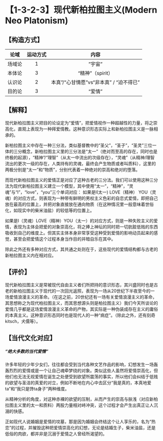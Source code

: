 # 【1-3-2-3】现代新柏拉图主义(Modern Neo Platonism)
## 【构造方式】
| 论域 | 运动方式           | 内容 |
|:----:|:----------------:|:----:|
| 场域论   |1 |  ”宇宙”  |
| 本体论   |3 |  “精神”（spirit）  |
| 认识论   | 2| 本真”/“心甘情愿”vs“非本真”		/	“迫不得已”   |
| 目的论   | 3|  “爱情”  |

## 【解释】
现代新柏拉图主义把目的论设定为“爱情”，把爱情视作一种超越性的力量，将之崇高化，直观上表现为一种拜爱情教。这种意识形态实际上和新柏拉图主义是一脉相承的。

新柏拉图主义中存在一种三分法，类似基督教中的“圣父”，“圣子”，“圣灵”三位一体的三分概念，新柏拉图主义里的三分法是“太一”（绝对而至高的存在，同时也是终极的起源），“精神”/“理智”（从太一中流出的次级存在），“灵魂”（从精神/理智流出的更次一级的存在，人类持有的灵魂，最终会产生物质或者叫质料），这里的两极分别是“太一”和“物质”，分别代表着一种绝对的崇高和绝对的堕落。

而现代新柏拉图主义的爱情正是对应了这种古老的三分法。我们可以使用这种三分法为现代新柏拉图主义建立一个模型，其中使用“太一”，“精神”，“灵魂”与“I”，“love”，“you”三个单词对应：
如果是I(太一) LOVE（精神） YOU（灵魂）的对应方式，则表现为一种带有鲜明的男权主义色彩的自恋式爱情，即把自己放在最高的位置上，并把对象直接放在通向物质（在这种情况里一般意味着世俗化，如现实中的柴米油盐）的较低等的位置上。

如果是I（灵魂）LOVE（精神）YOU（太一）的对应方式，则是一种失败主义的爱情，表现为主体会把爱的对象崇高化，将之捧上神坛的同时把一切肮脏低贱的东西吸收到自己的维度上。但其实主体本身非常享受这种受到爱情的影响动员起来的感觉，甚至会把爱情这个过程本身当作目的并暗自乐在其中。

除此之外还有多种对应方式，其共通之处则在于，这些现代的爱情结构都与古老的新柏拉图主义内在相对应。

    



## 【评价】
现代新柏拉图主义是常被现代自由主义者们所把持的意识形态，其兴盛同时也是古老的新柏拉图主义于现代的一次回光返照，表现为一场从20世纪下半夜至今的一场爱情浪漫主义的革命。（在这之前，20世纪还有一场有关爱情浪漫主义的革命，其思想称之为现代柏拉图主义，而其思想源头则是柏拉图主义）我们今天所谈论的爱情几乎都是这场爱情浪漫主义革命的产物，其实际是一种伪装成存在主义的庸俗的本真主义。这种意识形态同时也是现代人的一种“病症”。（除此之外，还有刻奇kitsch，犬儒等）。

## 【当代文化对应】
##### “绝大多数的当代爱情”
许多年轻的少年少女们，往往都会受到当代各种文艺作品的影响，幻想发生一场轰轰烈烈的爱情或是一个让自己魂牵梦绕的对象。类似这些人虽然将爱情崇高化，但他们也无法无视爱情在诞生之处便受到欲望所震荡的事实，所以他们会纠结于低贱的欲望与圣洁的真爱的对立，例如不断地在内心中去区分“我是真的，本真地爱ta”和“我只是馋ta身子”两种维度。

从精神分析的角度，对这种赤裸的欲望的压制，从而产生的崇高与肤浅（对应新柏拉图主义里的太一和质料）两股力量相对峙冲突，这个过程才会产生出真正让人沉溺的快感。

正如现代人说婚姻是爱情的坟墓，那是因为婚姻会终结这个让人享乐的，名为“热恋”的过程，并摧毁这种把爱情崇高化的幻想，无论是结婚生子，柴米油盐，还是低俗的肉欲，都并非是沉溺于爱情之人曾经所渴望的。

